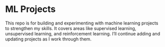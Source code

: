 # ML Projects
This repo is for building and experimenting with machine learning projects to strengthen my skills. It covers areas like supervised learning, unsupervised learning, and reinforcement learning. I’ll continue adding and updating projects as I work through them.
